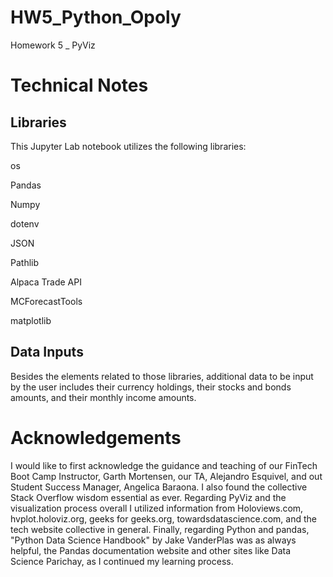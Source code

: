 # HW5_Python_Opoly
Homework 5 _ PyViz




# Technical Notes

## Libraries
This Jupyter Lab notebook utilizes the following libraries:

os

Pandas

Numpy

dotenv

JSON

Pathlib

Alpaca Trade API

MCForecastTools

matplotlib

## Data Inputs

Besides the elements related to those libraries, additional data to be input by the user includes their currency holdings, their stocks and bonds amounts, and their monthly income amounts.  

# Acknowledgements

I would like to first acknowledge the guidance and teaching of our FinTech Boot Camp Instructor, Garth Mortensen, our TA, Alejandro Esquivel, and out Student Success Manager, Angelica Baraona. I also found the collective Stack Overflow wisdom essential as ever. Regarding PyViz and the visualization process overall I utilized information from Holoviews.com, hvplot.holoviz.org, geeks for geeks.org, towardsdatascience.com, and the tech website collective in general. Finally, regarding Python and pandas,  "Python Data Science Handbook" by Jake VanderPlas was as always helpful, the Pandas documentation website and other sites like Data Science Parichay, as I continued my learning process.
